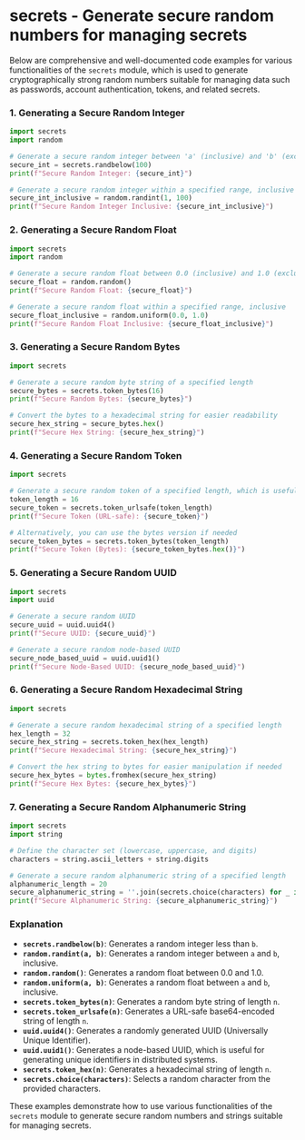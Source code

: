 # secrets - Generate secure random numbers for managing secrets

Below are comprehensive and well-documented code examples for various functionalities of the `secrets` module, which is used to generate cryptographically strong random numbers suitable for managing data such as passwords, account authentication, tokens, and related secrets.

### 1. Generating a Secure Random Integer

```python
import secrets
import random

# Generate a secure random integer between 'a' (inclusive) and 'b' (exclusive)
secure_int = secrets.randbelow(100)
print(f"Secure Random Integer: {secure_int}")

# Generate a secure random integer within a specified range, inclusive
secure_int_inclusive = random.randint(1, 100)
print(f"Secure Random Integer Inclusive: {secure_int_inclusive}")
```

### 2. Generating a Secure Random Float

```python
import secrets
import random

# Generate a secure random float between 0.0 (inclusive) and 1.0 (exclusive)
secure_float = random.random()
print(f"Secure Random Float: {secure_float}")

# Generate a secure random float within a specified range, inclusive
secure_float_inclusive = random.uniform(0.0, 1.0)
print(f"Secure Random Float Inclusive: {secure_float_inclusive}")
```

### 3. Generating a Secure Random Bytes

```python
import secrets

# Generate a secure random byte string of a specified length
secure_bytes = secrets.token_bytes(16)
print(f"Secure Random Bytes: {secure_bytes}")

# Convert the bytes to a hexadecimal string for easier readability
secure_hex_string = secure_bytes.hex()
print(f"Secure Hex String: {secure_hex_string}")
```

### 4. Generating a Secure Random Token

```python
import secrets

# Generate a secure random token of a specified length, which is useful for authentication tokens
token_length = 16
secure_token = secrets.token_urlsafe(token_length)
print(f"Secure Token (URL-safe): {secure_token}")

# Alternatively, you can use the bytes version if needed
secure_token_bytes = secrets.token_bytes(token_length)
print(f"Secure Token (Bytes): {secure_token_bytes.hex()}")
```

### 5. Generating a Secure Random UUID

```python
import secrets
import uuid

# Generate a secure random UUID
secure_uuid = uuid.uuid4()
print(f"Secure UUID: {secure_uuid}")

# Generate a secure random node-based UUID
secure_node_based_uuid = uuid.uuid1()
print(f"Secure Node-Based UUID: {secure_node_based_uuid}")
```

### 6. Generating a Secure Random Hexadecimal String

```python
import secrets

# Generate a secure random hexadecimal string of a specified length
hex_length = 32
secure_hex_string = secrets.token_hex(hex_length)
print(f"Secure Hexadecimal String: {secure_hex_string}")

# Convert the hex string to bytes for easier manipulation if needed
secure_hex_bytes = bytes.fromhex(secure_hex_string)
print(f"Secure Hex Bytes: {secure_hex_bytes}")
```

### 7. Generating a Secure Random Alphanumeric String

```python
import secrets
import string

# Define the character set (lowercase, uppercase, and digits)
characters = string.ascii_letters + string.digits

# Generate a secure random alphanumeric string of a specified length
alphanumeric_length = 20
secure_alphanumeric_string = ''.join(secrets.choice(characters) for _ in range(alphanumeric_length))
print(f"Secure Alphanumeric String: {secure_alphanumeric_string}")
```

### Explanation

- **`secrets.randbelow(b)`**: Generates a random integer less than `b`.
- **`random.randint(a, b)`**: Generates a random integer between `a` and `b`, inclusive.
- **`random.random()`**: Generates a random float between 0.0 and 1.0.
- **`random.uniform(a, b)`**: Generates a random float between `a` and `b`, inclusive.
- **`secrets.token_bytes(n)`**: Generates a random byte string of length `n`.
- **`secrets.token_urlsafe(n)`**: Generates a URL-safe base64-encoded string of length `n`.
- **`uuid.uuid4()`**: Generates a randomly generated UUID (Universally Unique Identifier).
- **`uuid.uuid1()`**: Generates a node-based UUID, which is useful for generating unique identifiers in distributed systems.
- **`secrets.token_hex(n)`**: Generates a hexadecimal string of length `n`.
- **`secrets.choice(characters)`**: Selects a random character from the provided characters.

These examples demonstrate how to use various functionalities of the `secrets` module to generate secure random numbers and strings suitable for managing secrets.

